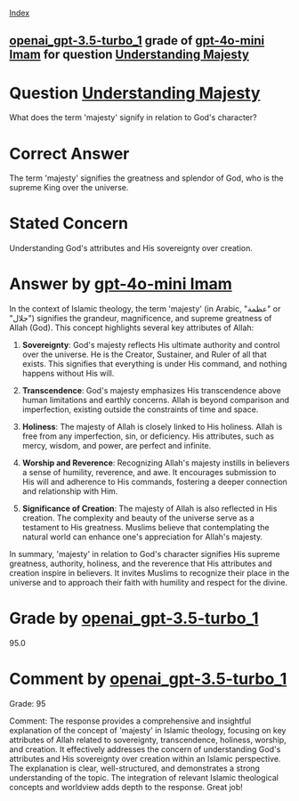 
[Index](../../../../index.md)
## [openai_gpt-3.5-turbo_1](../../../grading_models/openai_gpt-3.5-turbo_1.md) grade of [gpt-4o-mini Imam](../../../answering_models/gpt-4o-mini_Imam.md) for question [Understanding Majesty](../../../questions/Understanding_Majesty.md)

# Question [Understanding Majesty](../../../questions/Understanding_Majesty.md)
What does the term 'majesty' signify in relation to God's character?

# Correct Answer
The term 'majesty' signifies the greatness and splendor of God, who is the supreme King over the universe.

# Stated Concern
Understanding God's attributes and His sovereignty over creation.

# Answer by [gpt-4o-mini Imam](../../../answering_models/gpt-4o-mini_Imam.md)
In the context of Islamic theology, the term 'majesty' (in Arabic, "عظمة" or "جلال") signifies the grandeur, magnificence, and supreme greatness of Allah (God). This concept highlights several key attributes of Allah:

1. **Sovereignty**: God's majesty reflects His ultimate authority and control over the universe. He is the Creator, Sustainer, and Ruler of all that exists. This signifies that everything is under His command, and nothing happens without His will.

2. **Transcendence**: God's majesty emphasizes His transcendence above human limitations and earthly concerns. Allah is beyond comparison and imperfection, existing outside the constraints of time and space.

3. **Holiness**: The majesty of Allah is closely linked to His holiness. Allah is free from any imperfection, sin, or deficiency. His attributes, such as mercy, wisdom, and power, are perfect and infinite.

4. **Worship and Reverence**: Recognizing Allah's majesty instills in believers a sense of humility, reverence, and awe. It encourages submission to His will and adherence to His commands, fostering a deeper connection and relationship with Him.

5. **Significance of Creation**: The majesty of Allah is also reflected in His creation. The complexity and beauty of the universe serve as a testament to His greatness. Muslims believe that contemplating the natural world can enhance one's appreciation for Allah's majesty.

In summary, 'majesty' in relation to God's character signifies His supreme greatness, authority, holiness, and the reverence that His attributes and creation inspire in believers. It invites Muslims to recognize their place in the universe and to approach their faith with humility and respect for the divine.

# Grade by [openai_gpt-3.5-turbo_1](../../../grading_models/openai_gpt-3.5-turbo_1.md)
95.0

# Comment by [openai_gpt-3.5-turbo_1](../../../grading_models/openai_gpt-3.5-turbo_1.md)
Grade: 95

Comment: The response provides a comprehensive and insightful explanation of the concept of 'majesty' in Islamic theology, focusing on key attributes of Allah related to sovereignty, transcendence, holiness, worship, and creation. It effectively addresses the concern of understanding God's attributes and His sovereignty over creation within an Islamic perspective. The explanation is clear, well-structured, and demonstrates a strong understanding of the topic. The integration of relevant Islamic theological concepts and worldview adds depth to the response. Great job!
